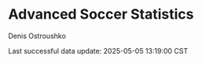 # Advanced Soccer Statistics
Denis Ostroushko

<!-- gfm -->

Last successful data update: 2025-05-05 13:19:00 CST
